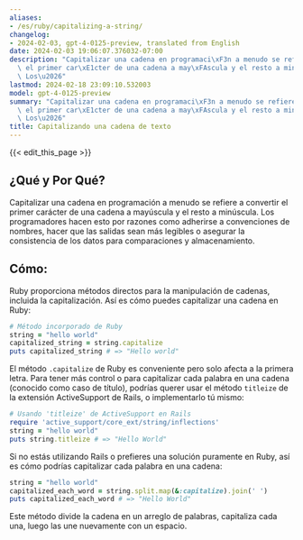 ```yaml
---
aliases:
- /es/ruby/capitalizing-a-string/
changelog:
- 2024-02-03, gpt-4-0125-preview, translated from English
date: 2024-02-03 19:06:07.376032-07:00
description: "Capitalizar una cadena en programaci\xF3n a menudo se refiere a convertir\
  \ el primer car\xE1cter de una cadena a may\xFAscula y el resto a min\xFAscula.\
  \ Los\u2026"
lastmod: 2024-02-18 23:09:10.532003
model: gpt-4-0125-preview
summary: "Capitalizar una cadena en programaci\xF3n a menudo se refiere a convertir\
  \ el primer car\xE1cter de una cadena a may\xFAscula y el resto a min\xFAscula.\
  \ Los\u2026"
title: Capitalizando una cadena de texto
---
```


{{< edit_this_page >}}

## ¿Qué y Por Qué?
Capitalizar una cadena en programación a menudo se refiere a convertir el primer carácter de una cadena a mayúscula y el resto a minúscula. Los programadores hacen esto por razones como adherirse a convenciones de nombres, hacer que las salidas sean más legibles o asegurar la consistencia de los datos para comparaciones y almacenamiento.

## Cómo:
Ruby proporciona métodos directos para la manipulación de cadenas, incluida la capitalización. Así es cómo puedes capitalizar una cadena en Ruby:

```ruby
# Método incorporado de Ruby
string = "hello world"
capitalized_string = string.capitalize
puts capitalized_string # => "Hello world"
```

El método `.capitalize` de Ruby es conveniente pero solo afecta a la primera letra. Para tener más control o para capitalizar cada palabra en una cadena (conocido como caso de título), podrías querer usar el método `titleize` de la extensión ActiveSupport de Rails, o implementarlo tú mismo:

```ruby
# Usando 'titleize' de ActiveSupport en Rails
require 'active_support/core_ext/string/inflections'
string = "hello world"
puts string.titleize # => "Hello World"
```

Si no estás utilizando Rails o prefieres una solución puramente en Ruby, así es cómo podrías capitalizar cada palabra en una cadena:

```ruby
string = "hello world"
capitalized_each_word = string.split.map(&:capitalize).join(' ')
puts capitalized_each_word # => "Hello World"
```

Este método divide la cadena en un arreglo de palabras, capitaliza cada una, luego las une nuevamente con un espacio.
